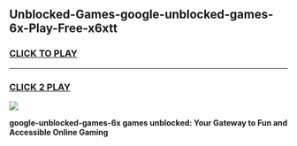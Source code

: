 
## Unblocked-Games-google-unblocked-games-6x-Play-Free-x6xtt
<h3>
<a href="https://premium76.site?title=google-unblocked-games-6x&ref=19M">CLICK TO PLAY</a></h3>
<hr>

<h3>
<a href="https://premium76.site?title=google-unblocked-games-6x&ref=19M">CLICK 2 PLAY</a>
  
</h3>

<a href="https://premium76.site?title=google-unblocked-games-6x&ref=19M"><img src="https://clearcache.store/games.png"></a>


**google-unblocked-games-6x games unblocked: Your Gateway to Fun and Accessible Online Gaming**
